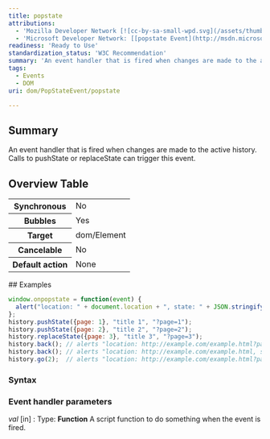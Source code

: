 ```yaml
---
title: popstate
attributions:
  - 'Mozilla Developer Network [![cc-by-sa-small-wpd.svg](/assets/thumb/8/8c/cc-by-sa-small-wpd.svg/120px-cc-by-sa-small-wpd.svg.png)](http://creativecommons.org/licenses/by-sa/3.0/us/): [[popstate](https://developer.mozilla.org/en-US/docs/Web/Events/popstate) Article]'
  - 'Microsoft Developer Network: [[popstate Event](http://msdn.microsoft.com/en-us/library/ie/hh771875(v=vs.85).aspx) Article]'
readiness: 'Ready to Use'
standardization_status: 'W3C Recommendation'
summary: 'An event handler that is fired when changes are made to the active history. Calls to pushState or replaceState can trigger this event.'
tags:
  - Events
  - DOM
uri: dom/PopStateEvent/popstate

---
```

## Summary

An event handler that is fired when changes are made to the active history. Calls to pushState or replaceState can trigger this event.

## Overview Table

<table class="wikitable">
<tr>
<th>
Synchronous

</th>
<td>
No

</td>
</tr>
<tr>
<th>
Bubbles

</th>
<td>
Yes

</td>
</tr>
<tr>
<th>
Target

</th>
<td>
dom/Element

</td>
</tr>
<tr>
<th>
Cancelable

</th>
<td>
No

</td>
</tr>
<tr>
<th>
Default action

</th>
<td>
None

</td>
</tr>
</table>
## Examples

``` js
window.onpopstate = function(event) {
  alert("location: " + document.location + ", state: " + JSON.stringify(event.state));
};
history.pushState({page: 1}, "title 1", "?page=1");
history.pushState({page: 2}, "title 2", "?page=2");
history.replaceState({page: 3}, "title 3", "?page=3");
history.back(); // alerts "location: http://example.com/example.html?page=1, state: {"page":1}"
history.back(); // alerts "location: http://example.com/example.html, state: null
history.go(2);  // alerts "location: http://example.com/example.html?page=3, state: {"page":3}
```

### Syntax

### Event handler parameters

*val* [in]
:   Type: **Function** A script function to do something when the event is fired.
